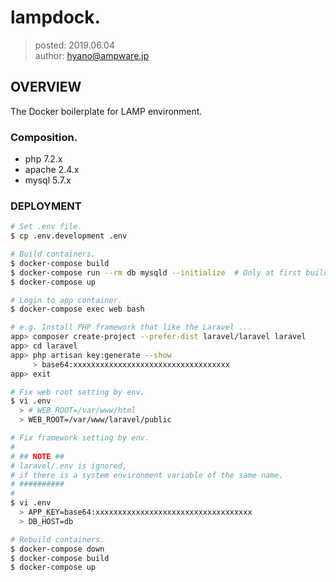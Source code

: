 lampdock.
===============

> posted: 2019.06.04  
> author: hyano@ampware.jp

## OVERVIEW
The Docker boilerplate for LAMP environment.

### Composition.
- php 7.2.x
- apache 2.4.x
- mysql 5.7.x

### DEPLOYMENT
```sh
# Set .env file.
$ cp .env.development .env

# Build containers.
$ docker-compose build
$ docker-compose run --rm db mysqld --initialize  # Only at first build.
$ docker-compose up

# Login to app container.
$ docker-compose exec web bash

# e.g. Install PHP framework that like the Laravel ...
app> composer create-project --prefer-dist laravel/laravel laravel
app> cd laravel
app> php artisan key:generate --show
     > base64:xxxxxxxxxxxxxxxxxxxxxxxxxxxxxxxxxxx
app> exit

# Fix web root setting by env.
$ vi .env
  > # WEB_ROOT=/var/www/html
  > WEB_ROOT=/var/www/laravel/public

# Fix framework setting by env.
#
# ## NOTE ##
# laravel/.env is ignored,
# if there is a system environment variable of the same name.
# ##########
#
$ vi .env
  > APP_KEY=base64:xxxxxxxxxxxxxxxxxxxxxxxxxxxxxxxxxxx
  > DB_HOST=db

# Rebuild containers.
$ docker-compose down
$ docker-compose build
$ docker-compose up
```
